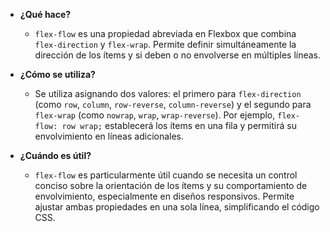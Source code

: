 - **¿Qué hace?**

  - `flex-flow` es una propiedad abreviada en Flexbox que combina `flex-direction` y `flex-wrap`. Permite definir simultáneamente la dirección de los ítems y si deben o no envolverse en múltiples líneas.

- **¿Cómo se utiliza?**
  - Se utiliza asignando dos valores: el primero para `flex-direction` (como `row`, `column`, `row-reverse`, `column-reverse`) y el segundo para `flex-wrap` (como `nowrap`, `wrap`, `wrap-reverse`). Por ejemplo, `flex-flow: row wrap;` establecerá los ítems en una fila y permitirá su envolvimiento en líneas adicionales.

- **¿Cuándo es útil?**
  - `flex-flow` es particularmente útil cuando se necesita un control conciso sobre la orientación de los ítems y su comportamiento de envolvimiento, especialmente en diseños responsivos. Permite ajustar ambas propiedades en una sola línea, simplificando el código CSS.
